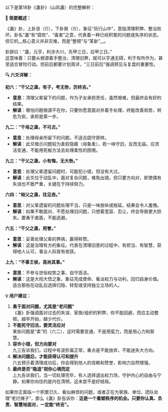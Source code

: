 以下是第18卦《蛊卦》（山风蛊）的完整解析：

__🌿 简要概述：__

《蛊》卦，上卦艮（☶），下卦巽（☴），象征“风行山中”，意指清理积弊、整治败坏。卦名“蛊”有“腐败”、“毒害”之意，代表着一种已经积累的问题或失序的状态，但它的__核心意义并非灾难，而是“整顿”与“革新”__。

卦辞曰：“蛊，元亨，利涉大川，先甲三日，后甲三日。”  
这意味着：只要从根源着手整治，清理旧弊，就可以亨通无碍，利于有所作为，甚至适合冒险行动。但前后都要计划周详，“三日前后”强调预见与复盘的重要性。

__🔍 六爻详解：__

__初六：“干父之蛊，有子，考无咎，厉终吉。”__

- __意思__：清理父辈留下的问题，作为子女承担责任，虽然艰难，但最终会有好的结果。
- __解读__：哪怕问题根源不在你，只要你愿意面对并着手处理，终能改善局势，转危为安。承担是第一步。

__九二：“干母之蛊，不可贞。”__

- __意思__：处理母亲所留下的问题，不适合固守原样。
- __解读__：此爻暗示问题较为柔软隐蔽（母象柔），若一味守旧，反而无益。应灵活变通，不能用死板方法去处理柔性的困境。

__九三：“干父之蛊，小有悔，无大咎。”__

- __意思__：处理父辈遗留问题时，可能犯小错，但没有大过。
- __解读__：此爻位于动乱中，面对复杂问题，难免出错。但只要方向对，即使偶有失误也不致严重，关键在于持续努力。

__六四：“裕父之蛊，往见吝。”__

- __意思__：对父辈遗留的问题处理不当，只是一味放纵或拖延，结果会令人羞愧。
- __解读__：如果不敢面对、不愿处理旧问题，只想着宽容、忍让，终会导致更大损失。要勇于直面，不能逃避。

__六五：“干父之蛊，用誉。”__

- __意思__：妥善处理父辈的弊病，赢得称赞。
- __解读__：这是治理有方的象征。代表在清理旧患的过程中，有担当、有智慧，获得他人认可，事业人际皆有收获。

__上九：“不事王侯，高尚其事。”__

- __意思__：不参与世俗权势之事，自守高洁。
- __解读__：这是大彻大悟之象，象征完成使命、看淡权力与功利，回归自身价值。适合那些在动乱后选择归隐、转型或坚持独立立场的人。

__💡 用户建议：__

1. __勇于面对问题，尤其是“老问题”__  
《蛊》卦强调面对过去的失误、家族/组织的积弊，你不能回避，而应主动整顿。越早开始，越少代价。
2. __不能死守旧法，要灵活应对__  
某些问题是“柔”的（六二），这时需要变通，不是用蛮力，而是用心力和智慧。
3. __容许小错，但方向要对__  
九三告诉我们，过程中有波折属正常，重点是不能放弃，不能迷失大方向。
4. __解决问题后，才能获得认可和提升__  
六五预示着清理成功后，你会得到他人的信赖和赞誉，影响力自然增强。
5. __最终是否“隐退”视你心境而定__  
上九告诉我们，当一切处理完毕，有人选择退出权力场，守护内心的自由与宁静。如果你向往的是内在清明，这未尝不是好结局。

如果你正面临一个积累已久、看似麻烦的问题，或者正在为家族、单位、团队处理“老烂摊子”，那么《蛊》卦告诉你：__这是一个重塑秩序的机会。只要你认真、负责、智慧地面对，一定能“终吉”。__

